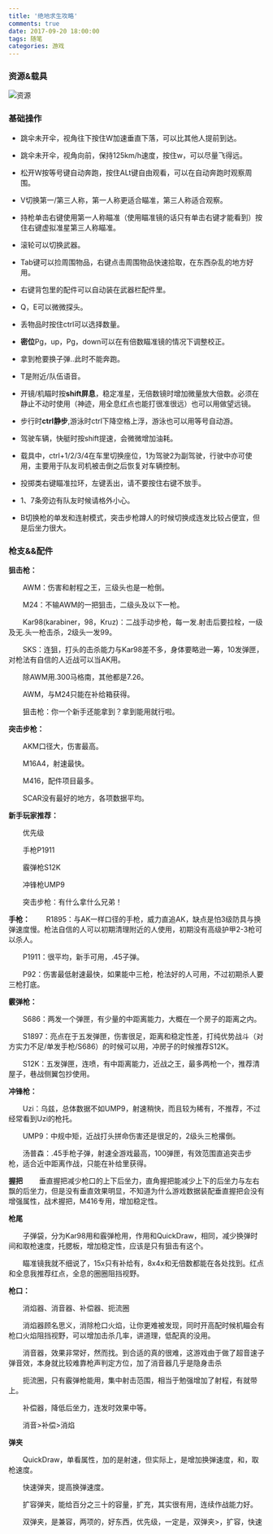 ```yaml
---
title: '绝地求生攻略'
comments: true
date: 2017-09-20 18:00:00
tags: 随笔
categories: 游戏
---
```


### 资源&载具

![资源](http://om1a60efb.bkt.clouddn.com/image/chiji/ziyuan.png)

### 基础操作 

- 跳伞未开伞，视角往下按住W加速垂直下落，可以比其他人提前到达。

- 跳伞未开伞，视角向前，保持125km/h速度，按住w，可以尽量飞得远。

- 松开W按等号键自动奔跑，按住ALt键自由观看，可以在自动奔跑时观察周围。

- V切换第一/第三人称，第一人称更适合瞄准，第三人称适合观察。

- 持枪单击右键使用第一人称瞄准（使用瞄准镜的话只有单击右键才能看到）按住右键虚拟准星第三人称瞄准。

- 滚轮可以切换武器。

- Tab键可以捡周围物品，右键点击周围物品快速拾取，在东西杂乱的地方好用。

- 右键背包里的配件可以自动装在武器栏配件里。

- Q，E可以微微探头。

- 丢物品时按住ctrl可以选择数量。

- **密位**Pg，up，Pg，down可以在有倍数瞄准镜的情况下调整校正。

<!-- more -->

- 拿到枪要换子弹..此时不能奔跑。

- T是附近/队伍语音。

- 开镜/机瞄时按**shift屏息**，稳定准星，无倍数镜时增加微量放大倍数。必须在静止不动时使用（神迹，用全息红点也能打很准很远）也可以用做望远镜。

- 步行时**ctrl静步**,游泳时ctrl下降空格上浮，游泳也可以用等号自动游。

- 驾驶车辆，快艇时按shift提速，会微微增加油耗。

- 载具中，ctrl+1/2/3/4在车里切换座位，1为驾驶2为副驾驶，行驶中亦可使用，主要用于队友司机被击倒之后恢复对车辆控制。

- 投掷类右键瞄准拉环，左键丢出，请不要按住右键不放手。

- 1、7条旁边有队友时候请格外小心。

- B切换枪的单发和连射模式，突击步枪蹲人的时候切换成连发比较占便宜，但是后坐力很大。

### 枪支&&配件

**狙击枪：**

　　AWM：伤害和射程之王，三级头也是一枪倒。

　　M24：不输AWM的一把狙击，二级头及以下一枪。

　　Kar98(karabiner，98，Kruz)：二战手动步枪，每一发.射击后要拉栓，一级及无.头一枪击杀，2级头一发99。

　　SKS：连狙，打头的击杀能力与Kar98差不多，身体要略逊一筹，10发弹匣，对枪法有自信的人近战可以当AK用。

　　除AWM用.300马格南，其他都是7.26。

　　AWM，与M24只能在补给箱获得。

　　狙击枪：你一个新手还能拿到？拿到能用就行啦。

**突击步枪：**

　　AKM口径大，伤害最高。

　　M16A4，射速最快。

　　M416，配件项目最多。

　　SCAR没有最好的地方，各项数据平均。

**新手玩家推荐：**

　　优先级

　　手枪P1911

　　霰弹枪S12K

　　冲锋枪UMP9

　　突击步枪：有什么拿什么兄弟！


**手枪：**
　　R1895：与AK一样口径的手枪，威力直追AK，缺点是怕3级防具与换弹速度慢。枪法自信的人可以初期清理附近的人使用，初期没有高级护甲2-3枪可以杀人。

　　P1911：很平均，新手可用，.45子弹。

　　P92：伤害最低射速最快，如果能中三枪，枪法好的人可用，不过初期杀人要三枪打底。

**霰弹枪：**

　　S686：两发一个弹匣，有少量的中距离能力，大概在一个房子的距离之内。

　　S1897：亮点在于五发弹匣，伤害很足，距离和稳定性差，打纯优势战斗（对方实力不足/单发手枪/S686）的时候可以用，冲房子的时候推荐S12K。

　　S12K：五发弹匣，连喷，有中距离能力，近战之王，最多两枪一个，推荐清屋子，巷战侧翼包抄使用。

**冲锋枪：**

　　Uzi：乌兹，总体数据不如UMP9，射速稍快，而且较为稀有，不推荐，不过经常看到Uzi的枪托。

　　UMP9：中规中矩，近战打头拼命伤害还是很足的，2级头三枪撂倒。

　　汤普森：.45手枪子弹，射速全游戏最高，100弹匣，有效范围直追突击步枪，适合近中距离作战，只能在补给里获得。

**握把**　　
    垂直握把减少枪口的上下后坐力，直角握把能减少上下的后坐力与左右飘的后坐力，但是没有垂直效果明显，不知道为什么游戏数据装配垂直握把会没有增强属性，战术握把，M416专用，增加稳定性。

**枪尾**

　　子弹袋，分为Kar98用和霰弹枪用，作用和QuickDraw，相同，减少换弹时间和取枪速度，托腮板，增加稳定性，应该是只有狙击有这个。

　　瞄准镜我就不细说了，15x只有补给有，8x4x和无倍数都能在各处找到。红点和全息我推荐红点，全息的圈圈阻挡视野。

**枪口：**

　　消焰器、消音器、补偿器、扼流圈

　　消焰器顾名思义，消除枪口火焰，让你更难被发现，同时开高配时候机瞄会有枪口火焰阻挡视野，可以增加击杀几率，讲道理，低配真的没用。

　　消音器，效果非常好，然而找。到合适的真的很难，这游戏由于做了超音速子弹音效，本身就比较难靠枪声判定方位，加了消音器几乎是隐身击杀

　　扼流圈，只有霰弹枪能用，集中射击范围，相当于勉强增加了射程，有就带上。

　　补偿器，降低后坐力，连发时效果中等。

　　消音>补偿>消焰

**弹夹**

　　QuickDraw，单看属性，加的是射速，但实际上，是增加换弹速度，和，取枪速度。

　　快速弹夹，提高换弹速度。

　　扩容弹夹，能给百分之三十的容量，扩充，其实很有用，连续作战能力好。

　　双弹夹，是兼容，两项的，好东西，优先级，一定是，双弹夹>，扩容，快速